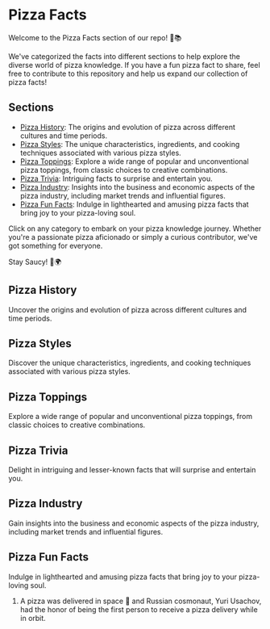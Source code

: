 # Pizza Facts

Welcome to the Pizza Facts section of our repo! 🍕📚

We've categorized the facts into different sections to help explore the diverse world of pizza knowledge. If you have a fun pizza fact to share, feel free to contribute to this repository and help us expand our collection of pizza facts!

## Sections
- [Pizza History](#pizza-history): The origins and evolution of pizza across different cultures and time periods.
- [Pizza Styles](#pizza-styles): The unique characteristics, ingredients, and cooking techniques associated with various pizza styles.
- [Pizza Toppings](#pizza-toppings): Explore a wide range of popular and unconventional pizza toppings, from classic choices to creative combinations.
- [Pizza Trivia](#pizza-trivia): Intriguing facts to surprise and entertain you.
- [Pizza Industry](#pizza-industry): Insights into the business and economic aspects of the pizza industry, including market trends and influential figures.
- [Pizza Fun Facts](#pizza-fun-facts): Indulge in lighthearted and amusing pizza facts that bring joy to your pizza-loving soul.

Click on any category to embark on your pizza knowledge journey. Whether you're a passionate pizza aficionado or simply a curious contributor, we've got something for everyone.

Stay Saucy! 🍕🌍

## Pizza History
Uncover the origins and evolution of pizza across different cultures and time periods.

## Pizza Styles
Discover the unique characteristics, ingredients, and cooking techniques associated with various pizza styles.

## Pizza Toppings
Explore a wide range of popular and unconventional pizza toppings, from classic choices to creative combinations.

## Pizza Trivia
Delight in intriguing and lesser-known facts that will surprise and entertain you.

## Pizza Industry
Gain insights into the business and economic aspects of the pizza industry, including market trends and influential figures.

## Pizza Fun Facts
Indulge in lighthearted and amusing pizza facts that bring joy to your pizza-loving soul.

 1. A pizza was delivered in space 🚀 and Russian cosmonaut, Yuri Usachov, had the honor of being the first person to receive a pizza delivery while in orbit.

